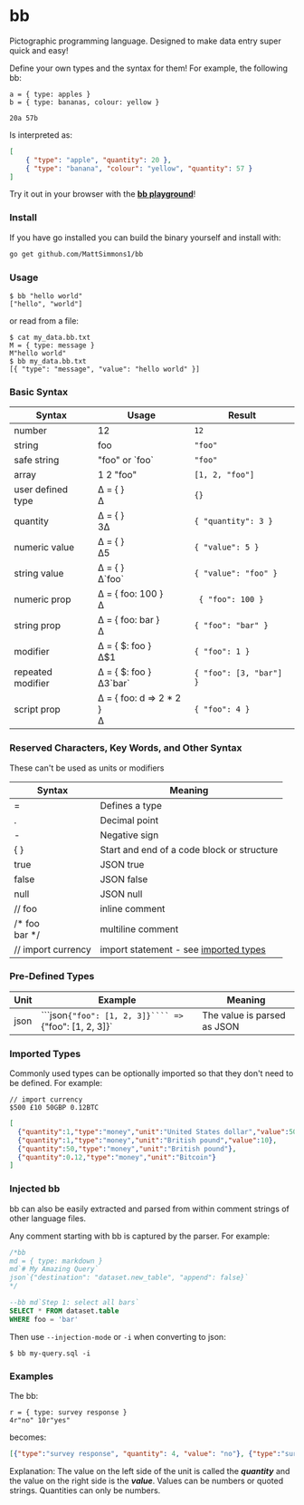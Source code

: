 
# bb

Pictographic programming language. Designed to make data entry super quick and easy!

Define your own types and the syntax for them! For example, the following bb:

    a = { type: apples }
    b = { type: bananas, colour: yellow }
    
    20a 57b
    
Is interpreted as:

```json
[
    { "type": "apple", "quantity": 20 },
    { "type": "banana", "colour": "yellow", "quantity": 57 }
] 
```

Try it out in your browser with the [**bb playground**](https://mattsimmons1.github.io/bb/playground/)!

### Install

If you have go installed you can build the binary yourself and install with:

```bash
go get github.com/MattSimmons1/bb
```

### Usage

```shell-session
$ bb "hello world"  
["hello", "world"]
```

or read from a file:

```shell-session
$ cat my_data.bb.txt
M = { type: message } 
M"hello world" 
$ bb my_data.bb.txt
[{ "type": "message", "value": "hello world" }]
```

### Basic Syntax

| Syntax      | Usage | Result    |
|-------------|-------|-----------|
|number       | 12    | `12`        | 
|string       | foo    | `"foo"`        | 
|safe string  | "foo" or \`foo`   | `"foo"`      | 
|array        | 1 2 "foo"    | `[1, 2, "foo"]` |
|user defined type | ∆ = { }<br>∆ | `{}` | 
|quantity      | ∆ = { }<br>3∆    | `{ "quantity": 3 }` |
|numeric value | ∆ = { }<br>∆5    | `{ "value": 5 }` |
|string value  | ∆ = { }<br>∆\`foo`    | `{ "value": "foo" }` |
|numeric prop  | ∆ = { foo: 100 }<br>∆    |` { "foo": 100 }`   |
|string prop   | ∆ = { foo: bar }<br>∆    | `{ "foo": "bar" }` |
|modifier          | ∆ = { $: foo }<br>∆$1        | `{ "foo": 1 }`          |
|repeated modifier | ∆ = { $: foo }<br>∆$3$\`bar` | `{ "foo": [3, "bar"] }` |
|script prop       | ∆ = { foo: d => 2 * 2 }<br>∆ | `{ "foo": 4 }`          |

### Reserved Characters, Key Words, and Other Syntax

These can't be used as units or modifiers

| Syntax     | Meaning    |
|------------|------------|
| =          | Defines a type |
| .          | Decimal point  |
| -          | Negative sign  |
| { }        | Start and end of a code block or structure |
| true       | JSON true  |
| false      | JSON false |
| null       | JSON null  |
| // foo  | inline comment |
| /* foo<br>bar \*/ | multiline comment | 
| // import currency | import statement - see [imported types](#imported-types)  |  


### Pre-Defined Types

| Unit  | Example | Meaning  |
|-------|---------|----------|
| json  | ```json`{"foo": [1, 2, 3]}```` => `{"foo": [1, 2, 3]}` | The value is parsed as JSON |


### Imported Types

Commonly used types can be optionally imported so that they don't need to be defined. For example:

```text
// import currency
$500 £10 50GBP 0.12BTC
```

```json
[
  {"quantity":1,"type":"money","unit":"United States dollar","value":500},
  {"quantity":1,"type":"money","unit":"British pound","value":10},
  {"quantity":50,"type":"money","unit":"British pound"},
  {"quantity":0.12,"type":"money","unit":"Bitcoin"}
]
```


### Injected bb

bb can also be easily extracted and parsed from within comment strings of other language files.

Any comment starting with bb is captured by the parser. For example:

```sql
/*bb
md = { type: markdown }
md`# My Amazing Query`
json`{"destination": "dataset.new_table", "append": false}`
*/

--bb md`Step 1: select all bars`
SELECT * FROM dataset.table
WHERE foo = 'bar'
```

Then use `--injection-mode` or `-i` when converting to json:

```shell-session
$ bb my-query.sql -i
```

### Examples

The bb: 
```
r = { type: survey response }
4r"no" 10r"yes"
```
becomes:
 
```json
[{"type":"survey response", "quantity": 4, "value": "no"}, {"type":"survey response", "quantity": 10, "value": "yes"}]
```
 
Explanation: The value on the left side of the unit is called the **_quantity_** and the value on the right side is the **_value_**. Values can be numbers or quoted strings. Quantities can only be numbers. 

